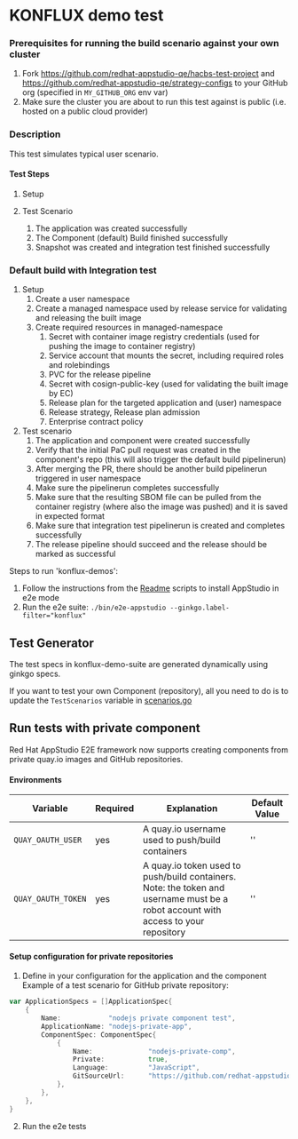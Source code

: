 # KONFLUX demo test

### Prerequisites for running the build scenario against your own cluster
1. Fork https://github.com/redhat-appstudio-qe/hacbs-test-project and https://github.com/redhat-appstudio-qe/strategy-configs to your GitHub org (specified in `MY_GITHUB_ORG` env var)
2. Make sure the cluster you are about to run this test against is public (i.e. hosted on a public cloud provider)

### Description
This test simulates typical user scenario.

#### Test Steps
1. Setup
   

2. Test Scenario
   1. The application was created successfully
   2. The Component (default) Build finished successfully
   3. Snapshot was created and integration test finished successfully

### Default build with Integration test
1. Setup
   1. Create a user namespace
   1. Create a managed namespace used by release service for validating and releasing the built image
   1. Create required resources in managed-namespace
      1. Secret with container image registry credentials (used for pushing the image to container registry)
      1. Service account that mounts the secret, including required roles and rolebindings
      1. PVC for the release pipeline
      1. Secret with cosign-public-key (used for validating the built image by EC)
      1. Release plan for the targeted application and (user) namespace
      1. Release strategy, Release plan admission
      1. Enterprise contract policy
1. Test scenario
   1. The application and component were created successfully
   1. Verify that the initial PaC pull request was created in the component's repo (this will also trigger the default build pipelinerun)
   1. After merging the PR, there should be another build pipelinerun triggered in user namespace
   1. Make sure the pipelinerun completes successfully
   1. Make sure that the resulting SBOM file can be pulled from the container registry (where also the image was pushed) and it is saved in expected format
   1. Make sure that integration test pipelinerun is created and completes successfully
   1. The release pipeline should succeed and the release should be marked as successful

Steps to run 'konflux-demos':

1) Follow the instructions from the [Readme](../../docs/Installation.md) scripts to install AppStudio in e2e mode
2) Run the e2e suite: `./bin/e2e-appstudio --ginkgo.label-filter="konflux"`

## Test Generator

The test specs in konflux-demo-suite are generated dynamically using ginkgo specs.

If you want to test your own Component (repository), all you need to do is to update the `TestScenarios` variable in [scenarios.go](./config/scenarios.go)

## Run tests with private component

Red Hat AppStudio E2E framework now supports creating components from private quay.io images and GitHub repositories.

#### Environments

| Variable | Required | Explanation | Default Value |
|---|---|---|---|
| `QUAY_OAUTH_USER` | yes | A quay.io username used to push/build containers  | ''  |
| `QUAY_OAUTH_TOKEN` | yes | A quay.io token used to push/build containers. Note: the token and username must be a robot account with access to your repository | '' |

#### Setup configuration for private repositories

1. Define in your configuration for the application and the component
Example of a test scenario for GitHub private repository:

```go
var ApplicationSpecs = []ApplicationSpec{
    {
        Name:            "nodejs private component test",
        ApplicationName: "nodejs-private-app",
        ComponentSpec: ComponentSpec{
            {
                Name:              "nodejs-private-comp",
                Private:           true,
                Language:          "JavaScript",
                GitSourceUrl:      "https://github.com/redhat-appstudio-qe-bot/nodejs-health-check.git",
            },
        },
    },
}
```

2. Run the e2e tests
